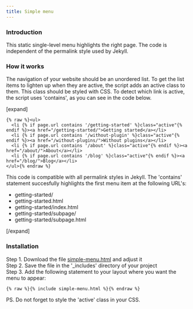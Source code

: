 ```yaml
---
title: Simple menu
---
```


### Introduction

This static single-level menu highlights the right page. The code is independent of the permalink style used by Jekyll.

### How it works

The navigation of your website should be an unordered list. To get the list items to lighten up when they are active, the script adds an active class to them. This class should be styled with CSS. To detect which link is active, the script uses 'contains', as you can see in the code below. 

[expand]

```
{% raw %}<ul>
  <li {% if page.url contains '/getting-started' %}class="active"{% endif %}><a href="/getting-started/">Getting started</a></li>
  <li {% if page.url contains '/without-plugin' %}class="active"{% endif %}><a href="/without-plugins/">Without plugins</a></li>
  <li {% if page.url contains '/about' %}class="active"{% endif %}><a href="/about/">About</a></li>
  <li {% if page.url contains '/blog' %}class="active"{% endif %}><a href="/blog/">Blog</a></li>
</ul>{% endraw %}
```

This code is compatible with all permalink styles in Jekyll. The 'contains' statement succesfully highlights the first menu item at the following URL's: 

- getting-started/
- getting-started.html
- getting-started/index.html
- getting-started/subpage/
- getting-started/subpage.html

[/expand]

### Installation

Step 1. Download the file [simple-menu.html](https://github.com/jhvanderschee/jekyllcodex/blob/gh-pages/_includes/simple-menu.html) and adjust it
<br />Step 2. Save the file in the '_includes' directory of your project
<br />Step 3. Add the following statement to your layout where you want the menu to appear:

```
{% raw %}{% include simple-menu.html %}{% endraw %}
```

PS. Do not forget to style the 'active' class in your CSS.
            